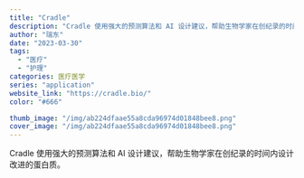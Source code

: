 ```yaml
---
title: "Cradle"
description: "Cradle 使用强大的预测算法和 AI 设计建议，帮助生物学家在创纪录的时间内设计改进的蛋白质。 "
author: "瑞东"
date: "2023-03-30"
tags:
  - "医疗"
  - "护理"
categories: 医疗医学
series: "application"
website_link: "https://cradle.bio/"
color: "#666"

thumb_image: "/img/ab224dfaae55a8cda96974d01848bee8.png"
cover_image: "/img/ab224dfaae55a8cda96974d01848bee8.png"
---
```


Cradle 使用强大的预测算法和 AI 设计建议，帮助生物学家在创纪录的时间内设计改进的蛋白质。 